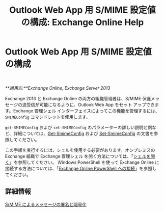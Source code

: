 ﻿---
title: 'Outlook Web App 用 S/MIME 設定値の構成: Exchange Online Help'
TOCTitle: Outlook Web App 用 S/MIME 設定値の構成
ms:assetid: c7dee22c-9b5b-425c-91a9-d093204ff84e
ms:mtpsurl: https://technet.microsoft.com/ja-jp/library/Dn626160(v=EXCHG.150)
ms:contentKeyID: 61212681
ms.date: 05/22/2018
mtps_version: v=EXCHG.150
ms.translationtype: HT
---

# Outlook Web App 用 S/MIME 設定値の構成

 

_**適用先:**Exchange Online, Exchange Server 2013_

Exchange 2013 と Exchange Online の両方の組織管理者は、S/MIME 保護メッセージの送受信が可能になるように、Outlook Web App をセット アップできます。Exchange 管理シェル インターフェイスによってこの機能を管理するには、`SMIMEConfig` コマンドレットを使用します。

`get-SMIMEConfig` および `set-SMIMEConfig` のパラメーターの詳しい説明と例など、詳細については、[Get-SmimeConfig](https://technet.microsoft.com/ja-jp/library/dn554257\(v=exchg.150\)) および [Set-SmimeConfig](https://technet.microsoft.com/ja-jp/library/dn554259\(v=exchg.150\)) の文書を参照してください。

この手順を実行するには、シェルを使用する必要があります。オンプレミスの Exchange 組織で Exchange 管理シェル を開く方法については、「[シェルを開く](https://technet.microsoft.com/ja-jp/library/dd638134\(v=exchg.150\))」を参照してください。 Windows PowerShell を使って Exchange Online に接続する方法については、「[Exchange Online PowerShell への接続](https://go.microsoft.com/fwlink/p/?linkid=396554)」を参照してください。

## 詳細情報

[S/MIME によるメッセージの署名と暗号化](s-mime-for-message-signing-and-encryption-exchange-2013-help.md)

